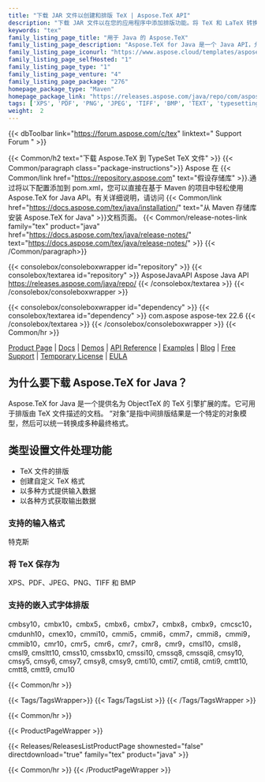 ```yaml
---
title: "下载 JAR 文件以创建和排版 TeX | Aspose.TeX API"
description: "下载 JAR 文件以在您的应用程序中添加排版功能。将 TeX 和 LaTeX 转换为 PDF、XPS、SVG 等。支持字体子集、连字、光栅化等。"
keywords: "tex"
family_listing_page_title: "用于 Java 的 Aspose.TeX"
family_listing_page_description: "Aspose.TeX for Java 是一个 Java API，允许开发人员创建用于 TeX 文件排版的应用程序。"
family_listing_page_iconurl: "https://www.aspose.cloud/templates/aspose/App_Themes/V3/images/tex/272x272/aspose_tex-for-java.png"
family_listing_page_selfHosted: "1"
family_listing_page_type: "1"
family_listing_page_venture: "4"
family_listing_page_package: "276"
homepage_package_type: "Maven"
homepage_package_link: "https://releases.aspose.com/java/repo/com/aspose/aspose-tex/"
tags: ['XPS', 'PDF', 'PNG', 'JPEG', 'TIFF', 'BMP', 'TEXT', 'typesetting', 'ZIP', 'J2SE', 'Windows', 'Linux', 'Mac', 'format-conversion', 'tex-conversion', 'latex-conversion', 'font-subsetting', 'ligature', 'rasterization', 'OXPS', 'PS', 'EPS', 'SVG', 'TeX-to-SVG']
weight:  2
---
```


{{< dbToolbar link="https://forum.aspose.com/c/tex" linktext=" Support Forum " >}}

{{< Common/h2 text="下载 Aspose.TeX 到 TypeSet TeX 文件"  >}}
{{< Common/paragraph class="package-instructions">}}
Aspose 在
{{< Common/link href="https://repository.aspose.com" text="假设存储库"  >}}.通过将以下配置添加到 pom.xml，您可以直接在基于 Maven 的项目中轻松使用 Aspose.TeX for Java API。有关详细说明，请访问
{{< Common/link href="https://docs.aspose.com/tex/java/installation/" text="从 Maven 存储库安装 Aspose.TeX for Java"  >}}文档页面。
{{< Common/release-notes-link family="tex" product="java" href="https://docs.aspose.com/tex/java/release-notes/" text="https://docs.aspose.com/tex/java/release-notes/"  >}}
{{< /Common/paragraph>}}

{{< consolebox/consoleboxwrapper id="repository" >}}
   {{< consolebox/textarea id="repository" >}} 
      <repository>
      <id>AsposeJavaAPI</id>
      <name>Aspose Java API</name>
      <url>https://releases.aspose.com/java/repo/</url>
      </repository> 
   {{< /consolebox/textarea >}}
{{< /consolebox/consoleboxwrapper >}}

{{< consolebox/consoleboxwrapper id="dependency" >}}
   {{< consolebox/textarea id="dependency" >}}
      <dependency>
      <groupId>com.aspose</groupId>
      <artifactId>aspose-tex</artifactId>
      <version>22.6</version>
      </dependency>
   {{< /consolebox/textarea >}}
{{< /consolebox/consoleboxwrapper >}}
{{< Common/hr >}}

[Product Page](https://products.aspose.com/tex/java) | [Docs](https://downloads.aspose.com/tex/java) | [Demos](https://products.aspose.app/tex/family) | [API Reference](https://reference.aspose.com/tex/java) | [Examples](https://github.com/aspose-tex/Aspose.TeX-for-Java/tree/master/Examples) | [Blog](https://blog.aspose.com/category/tex/) | [Free Support](https://forum.aspose.com/c/tex) | [Temporary License](https://purchase.aspose.com/temporary-license) | [EULA](https://about.aspose.com/legal/eula/)

## 为什么要下载 Aspose.TeX for Java？

Aspose.TeX for Java 是一个提供名为 ObjectTeX 的 TeX 引擎扩展的库。它可用于排版由 TeX 文件描述的文档。 “对象”是指中间排版结果是一个特定的对象模型，然后可以统一转换成多种最终格式。

## 类型设置文件处理功能

- TeX 文件的排版
- 创建自定义 TeX 格式
- 以多种方式提供输入数据
- 以各种方式获取输出数据

### 支持的输入格式

特克斯

### 将 TeX 保存为

XPS、PDF、JPEG、PNG、TIFF 和 BMP

### 支持的嵌入式字体排版

cmbsy10，cmbx10，cmbx5，cmbx6，cmbx7，cmbx8，cmbx9，cmcsc10，cmdunh10，cmex10，cmmi10，cmmi5，cmmi6，cmm7，cmmi8，cmmi9，cmmib10，cmr10，cmr5，cmr6，cmr7，cmr8，cmr9，cmsl10，cmsl8， cmsl9, cmsltt10, cmss10, cmssbx10, cmssi10, cmssq8, cmssqi8, cmsy10, cmsy5, cmsy6, cmsy7, cmsy8, cmsy9, cmti10, cmti7, cmti8, cmti9, cmtt10, cmtt8, cmtt9, cmu10

{{< Common/hr >}}

{{< Tags/TagsWrapper>}}
 {{< Tags/TagsList >}}
{{< /Tags/TagsWrapper >}}

{{< Common/hr >}}

{{< ProductPageWrapper >}}
<!-- ReleasesListProductPage-->
   {{< Releases/ReleasesListProductPage shownested="false"  directdownload="true" family="tex" product="java" >}}
<!-- /ReleasesListProductPage-->
{{< Common/hr >}}
{{< /ProductPageWrapper >}}

